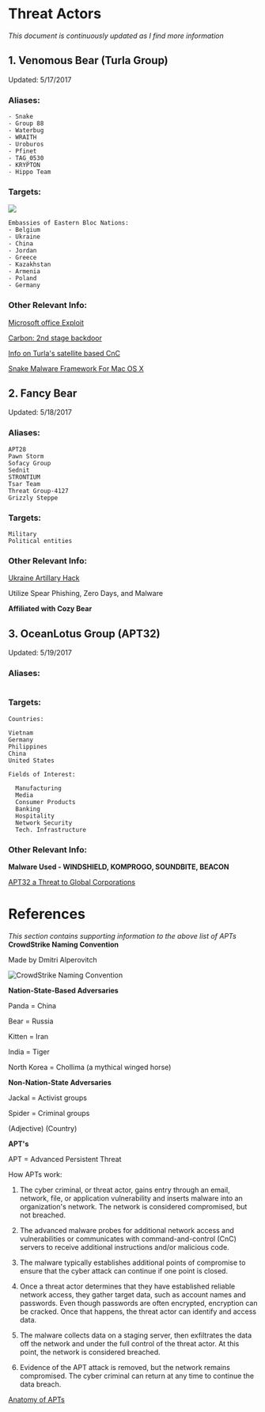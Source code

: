 # **Threat Actors**

*This document is continuously updated as I find more information*

## 1. **Venomous Bear (Turla Group)**
Updated: 5/17/2017
### Aliases:
```
- Snake
- Group 88
- Waterbug
- WRAITH
- Uroburos
- Pfinet
- TAG_0530
- KRYPTON
- Hippo Team
```
### Targets:
![](https://cdn.securelist.com/files/2015/09/satellite_Internet_en_5.png)
```
Embassies of Eastern Bloc Nations:
- Belgium
- Ukraine
- China
- Jordan
- Greece
- Kazakhstan
- Armenia
- Poland
- Germany
```
### Other Relevant Info:
[Microsoft office Exploit](https://otx.alienvault.com/pulse/5911ff9cdbd6ea04445af363/)

[Carbon: 2nd stage backdoor](https://otx.alienvault.com/pulse/58dd14f8e88c7c13038460ba/)

[Info on Turla's satellite based CnC](https://otx.alienvault.com/pulse/55f08e374637f26df8744429)

[Snake Malware Framework For Mac OS X](https://otx.alienvault.com/pulse/5909fc8d28fba172cbbb89cf/)

## 2. **Fancy Bear**
Updated: 5/18/2017
### Aliases:
```
APT28
Pawn Storm
Sofacy Group
Sednit
STRONTIUM
Tsar Team
Threat Group-4127
Grizzly Steppe
```

### Targets:
```
Military
Political entities
```

### Other Relevant Info:
[Ukraine Artillary Hack](https://www.crowdstrike.com/wp-content/brochures/FancyBearTracksUkrainianArtillery.pdf)

Utilize Spear Phishing, Zero Days, and Malware

**Affiliated with Cozy Bear**

## 3. **OceanLotus Group (APT32)**
Updated: 5/19/2017
### Aliases:
```
```
### Targets:
```
Countries:

Vietnam
Germany
Philippines
China
United States

Fields of Interest:

  Manufacturing
  Media
  Consumer Products
  Banking
  Hospitality
  Network Security
  Tech. Infrastructure
```
### Other Relevant Info:

**Malware Used - WINDSHIELD, KOMPROGO, SOUNDBITE, BEACON**

[APT32 a Threat to Global Corporations](https://www.fireeye.com/blog/threat-research/2017/05/cyber-espionage-apt32.html)



# References
*This section contains supporting information to the above list of APTs*
**CrowdStrike Naming Convention**

Made by Dmitri Alperovitch

![CrowdStrike Naming Convention](https://www.crowdstrike.com/blog/wp-content/uploads/2014/09/Picture1.png)

**Nation-State-Based Adversaries**

Panda = China

Bear = Russia

Kitten = Iran

India = Tiger

North Korea = Chollima (a mythical winged horse)


**Non-Nation-State Adversaries**

Jackal = Activist groups

Spider = Criminal groups

(Adjective) (Country)

**APT's**

APT = Advanced Persistent Threat

How APTs work:

1. The cyber criminal, or threat actor, gains entry through an email, network, file, or application vulnerability and inserts malware into an organization's network. The network is considered compromised, but not breached.

2. The advanced malware probes for additional network access and vulnerabilities or communicates with command-and-control (CnC) servers to receive additional instructions and/or malicious code.

3. The malware typically establishes additional points of compromise to ensure that the cyber attack can continue if one point is closed.

4. Once a threat actor determines that they have established reliable network access, they gather target data, such as account names and passwords. Even though passwords are often encrypted, encryption can be cracked. Once that happens, the threat actor can identify and access data.

5. The malware collects data on a staging server, then exfiltrates the data off the network and under the full control of the threat actor. At this point, the network is considered breached.

6. Evidence of the APT attack is removed, but the network remains compromised. The cyber criminal can return at any time to continue the data breach.

[Anatomy of APTs](https://www.fireeye.com/current-threats/anatomy-of-a-cyber-attack.html)
